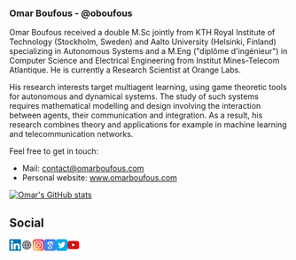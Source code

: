 <!--
**oboufous/oboufous** is a ✨ _special_ ✨ repository because its `README.md` (this file) appears on your GitHub profile.
Here are some ideas to get you started:
- 🔭 I’m currently working on ...
- 🌱 I’m currently learning ...
- 👯 I’m looking to collaborate on ...
- 🤔 I’m looking for help with ...
- 💬 Ask me about ...
- 📫 How to reach me: ...
- 😄 Pronouns: ...
- ⚡ Fun fact: ...
-->


### Omar Boufous - @oboufous

Omar Boufous received a double M.Sc jointly from KTH Royal Institute of Technology (Stockholm, Sweden) and Aalto University (Helsinki, Finland) specializing in Autonomous Systems and a M.Eng ("diplôme d'ingénieur") in Computer Science and Electrical Engineering from Institut Mines-Telecom Atlantique. He is currently a Research Scientist at Orange Labs.

His research interests target multiagent learning, using game theoretic tools for autonomous and dynamical systems. The study of such systems requires mathematical modelling and design involving the interaction between agents, their communication and integration. As a result, his research combines theory and applications for example in machine learning and telecommunication networks.

Feel free to get in touch:
* Mail: contact@omarboufous.com
* Personal website: www.omarboufous.com


[![Omar's GitHub stats](https://github-readme-stats.vercel.app/api?username=oboufous)](https://github.com/oboufous/github-readme-stats)

## Social
<a href="https://www.linkedin.com/in/omar-boufous/"><img align="left" src="https://raw.githubusercontent.com/oboufous/oboufous/main/images/linkedin.svg" alt="Omar Boufous | LinkedIn" width="21px"/></a>
<a href="https://omarboufous.com"><img align="left" src="https://raw.githubusercontent.com/oboufous/oboufous/main/images/website.svg" alt="Omar Boufous | Website" width="21px"/></a>
<a href="https://instagram.com/omar.skrt"><img align="left" src="https://raw.githubusercontent.com/oboufous/oboufous/main/images/instagram.svg" alt="Omar Boufous | Instagram" width="21px"/></a>
<a href="https://scholar.google.com/citations?user=cDeJ1xcAAAAJ&hl=en&oi=ao"><img align="left" src="https://raw.githubusercontent.com/oboufous/oboufous/main/images/scholar.svg" alt="Omar Boufous | Scholar" width="21px"/></a>
<a href="https://twitter.com/Omar91931789/"><img align="left" src="https://raw.githubusercontent.com/oboufous/oboufous/main/images/twitter.svg" alt="Omar Boufous | Twitter" width="21px"/></a>
<a href="https://www.youtube.com/channel/UCQ7H9JdTD0xciEgd1XlJ-vw/videos/"><img align="left" src="https://raw.githubusercontent.com/oboufous/oboufous/main/images/youtube.svg" alt="Omar Boufous | Youtube" width="21px"/></a>
</br>

